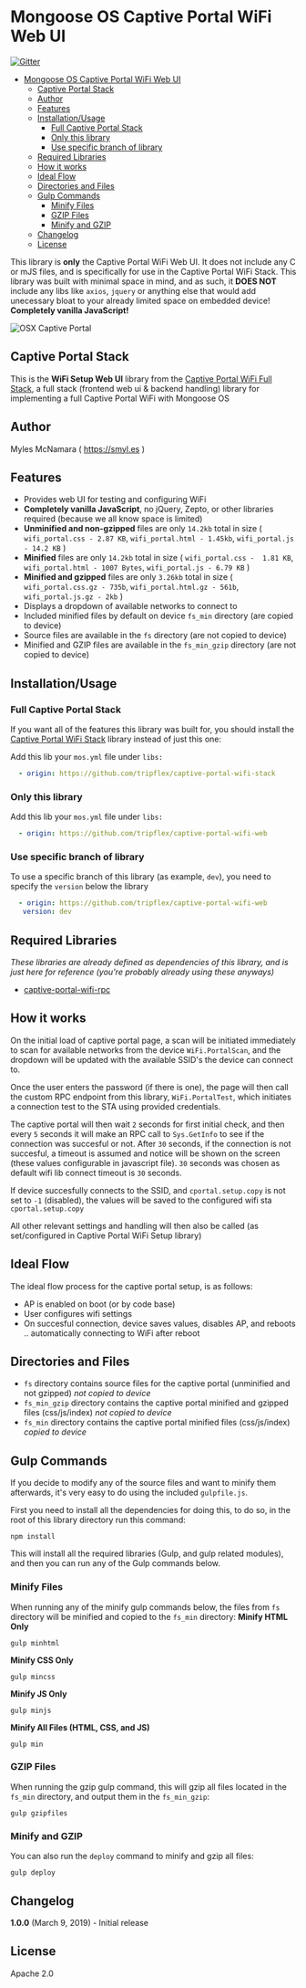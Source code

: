 # Mongoose OS Captive Portal WiFi Web UI

[![Gitter](https://badges.gitter.im/cesanta/mongoose-os.svg)](https://gitter.im/cesanta/mongoose-os?utm_source=badge&utm_medium=badge&utm_campaign=pr-badge)

- [Mongoose OS Captive Portal WiFi Web UI](#mongoose-os-captive-portal-wifi-web-ui)
  - [Captive Portal Stack](#captive-portal-stack)
  - [Author](#author)
  - [Features](#features)
  - [Installation/Usage](#installationusage)
    - [Full Captive Portal Stack](#full-captive-portal-stack)
    - [Only this library](#only-this-library)
    - [Use specific branch of library](#use-specific-branch-of-library)
  - [Required Libraries](#required-libraries)
  - [How it works](#how-it-works)
  - [Ideal Flow](#ideal-flow)
  - [Directories and Files](#directories-and-files)
  - [Gulp Commands](#gulp-commands)
    - [Minify Files](#minify-files)
    - [GZIP Files](#gzip-files)
    - [Minify and GZIP](#minify-and-gzip)
  - [Changelog](#changelog)
  - [License](#license)

This library is **only** the Captive Portal WiFi Web UI.  It does not include any C or mJS files, and is specifically for use in the Captive Portal WiFi Stack.  This library was built with minimal space in mind, and as such, it **DOES NOT** include any libs like `axios`, `jquery` or anything else that would add unecessary bloat to your already limited space on embedded device!  **Completely vanilla JavaScript!**

![OSX Captive Portal](https://raw.githubusercontent.com/tripflex/captive-portal-wifi-web/master/osx-portal.gif)

## Captive Portal Stack
This is the **WiFi Setup Web UI** library from the [Captive Portal WiFi Full Stack](https://github.com/tripflex/captive-portal-wifi-stack), a full stack (frontend web ui & backend handling) library for implementing a full Captive Portal WiFi with Mongoose OS

## Author
Myles McNamara ( https://smyl.es )

## Features
- Provides web UI for testing and configuring WiFi
- **Completely vanilla JavaScript**, no jQuery, Zepto, or other libraries required (because we all know space is limited)
- **Unminified and non-gzipped** files are only `14.2kb` total in size ( `wifi_portal.css - 2.87 KB`, `wifi_portal.html - 1.45kb`, `wifi_portal.js - 14.2 KB` )
- **Minified** files are only `14.2kb` total in size ( `wifi_portal.css -  1.81 KB`, `wifi_portal.html - 1007 Bytes`, `wifi_portal.js - 6.79 KB` )
- **Minified and gzipped** files are only `3.26kb` total in size ( `wifi_portal.css.gz - 735b`, `wifi_portal.html.gz - 561b`, `wifi_portal.js.gz - 2kb` )
- Displays a dropdown of available networks to connect to
- Included minified files by default on device `fs_min` directory (are copied to device)
- Source files are available in the `fs` directory (are not copied to device)
- Minified and GZIP files are available in the `fs_min_gzip` directory (are not copied to device)

## Installation/Usage

### Full Captive Portal Stack
If you want all of the features this library was built for, you should install the [Captive Portal WiFi Stack](https://github.com/tripflex/captive-portal-wifi-stack) library instead of just this one:

Add this lib your `mos.yml` file under `libs:`

```yaml
  - origin: https://github.com/tripflex/captive-portal-wifi-stack
```

### Only this library
Add this lib your `mos.yml` file under `libs:`

```yaml
  - origin: https://github.com/tripflex/captive-portal-wifi-web
```

### Use specific branch of library
To use a specific branch of this library (as example, `dev`), you need to specify the `version` below the library

```yaml
  - origin: https://github.com/tripflex/captive-portal-wifi-web
   version: dev
```

## Required Libraries
*These libraries are already defined as dependencies of this library, and is just here for reference (you're probably already using these anyways)*
- [captive-portal-wifi-rpc](https://github.com/tripflex/captive-portal-wifi-rpc)

## How it works
On the initial load of captive portal page, a scan will be initiated immediately to scan for available networks from the device `WiFi.PortalScan`, and the dropdown will be updated with the available SSID's the device can connect to.

Once the user enters the password (if there is one), the page will then call the custom RPC endpoint from this library, `WiFi.PortalTest`, which initiates a connection test to the STA using provided credentials.

The captive portal will then wait `2` seconds for first initial check, and then every `5` seconds it will make an RPC call to `Sys.GetInfo` to see if the connection was succesful or not.  After `30` seconds, if the connection is not succesful, a timeout is assumed and notice will be shown on the screen (these values configurable in javascript file).  `30` seconds was chosen as default wifi lib connect timeout is `30` seconds.

If device succesfully connects to the SSID, and `cportal.setup.copy` is not set to `-1` (disabled), the values will be saved to the configured wifi sta `cportal.setup.copy`

All other relevant settings and handling will then also be called (as set/configured in Captive Portal WiFi Setup library)

## Ideal Flow
The ideal flow process for the captive portal setup, is as follows:
- AP is enabled on boot (or by code base)
- User configures wifi settings
- On succesful connection, device saves values, disables AP, and reboots .. automatically connecting to WiFi after reboot

## Directories and Files
- `fs` directory contains source files for the captive portal (unminified and not gzipped) *not copied to device*
- `fs_min_gzip` directory contains the captive portal minified and gzipped files (css/js/index) *not copied to device*
- `fs_min` directory contains the captive portal minified files (css/js/index) *copied to device*

## Gulp Commands
If you decide to modify any of the source files and want to minify them afterwards, it's very easy to do using the included `gulpfile.js`.

First you need to install all the dependencies for doing this, to do so, in the root of this library directory run this command:
```shell
npm install
```

This will install all the required libraries (Gulp, and gulp related modules), and then you can run any of the Gulp commands below.

### Minify Files
When running any of the minify gulp commands below, the files from `fs` directory will be minified and copied to the `fs_min` directory:
**Minify HTML Only**
```shell
gulp minhtml
```
**Minify CSS Only**
```shell
gulp mincss
```
**Minify JS Only**
```shell
gulp minjs
```
**Minify All Files (HTML, CSS, and JS)**
```shell
gulp min
```

### GZIP Files
When running the gzip gulp command, this will gzip all files located in the `fs_min` directory, and output them in the `fs_min_gzip`:
```shell
gulp gzipfiles
```

### Minify and GZIP
You can also run the `deploy` command to minify and gzip all files:
```shell
gulp deploy
```

## Changelog
**1.0.0** (March 9, 2019) - Initial release

## License
Apache 2.0
